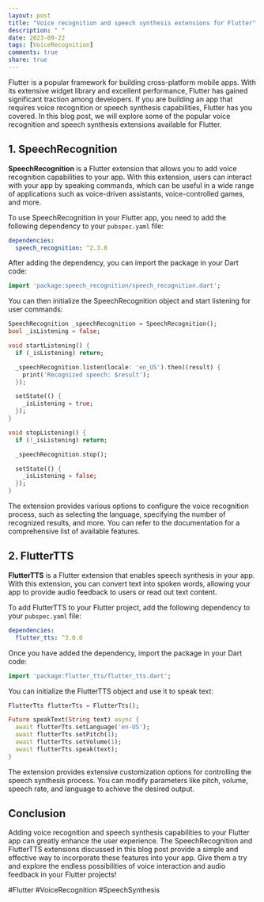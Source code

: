 ```yaml
---
layout: post
title: "Voice recognition and speech synthesis extensions for Flutter"
description: " "
date: 2023-09-22
tags: [VoiceRecognition]
comments: true
share: true
---
```


Flutter is a popular framework for building cross-platform mobile apps. With its extensive widget library and excellent performance, Flutter has gained significant traction among developers. If you are building an app that requires voice recognition or speech synthesis capabilities, Flutter has you covered. In this blog post, we will explore some of the popular voice recognition and speech synthesis extensions available for Flutter.

## 1. SpeechRecognition

**SpeechRecognition** is a Flutter extension that allows you to add voice recognition capabilities to your app. With this extension, users can interact with your app by speaking commands, which can be useful in a wide range of applications such as voice-driven assistants, voice-controlled games, and more.

To use SpeechRecognition in your Flutter app, you need to add the following dependency to your `pubspec.yaml` file:

```yaml
dependencies:
  speech_recognition: ^2.3.0
```

After adding the dependency, you can import the package in your Dart code:

```dart
import 'package:speech_recognition/speech_recognition.dart';
```

You can then initialize the SpeechRecognition object and start listening for user commands:

```dart
SpeechRecognition _speechRecognition = SpeechRecognition();
bool _isListening = false;

void startListening() {
  if (_isListening) return;

  _speechRecognition.listen(locale: 'en_US').then((result) {
    print('Recognized speech: $result');
  });

  setState(() {
    _isListening = true;
  });
}

void stopListening() {
  if (!_isListening) return;

  _speechRecognition.stop();

  setState(() {
    _isListening = false;
  });
}
```

The extension provides various options to configure the voice recognition process, such as selecting the language, specifying the number of recognized results, and more. You can refer to the documentation for a comprehensive list of available features.

## 2. FlutterTTS

**FlutterTTS** is a Flutter extension that enables speech synthesis in your app. With this extension, you can convert text into spoken words, allowing your app to provide audio feedback to users or read out text content.

To add FlutterTTS to your Flutter project, add the following dependency to your `pubspec.yaml` file:

```yaml
dependencies:
  flutter_tts: ^3.0.0
```

Once you have added the dependency, import the package in your Dart code:

```dart
import 'package:flutter_tts/flutter_tts.dart';
```

You can initialize the FlutterTTS object and use it to speak text:

```dart
FlutterTts flutterTts = FlutterTts();

Future speakText(String text) async {
  await flutterTts.setLanguage('en-US');
  await flutterTts.setPitch(1);
  await flutterTts.setVolume(1);
  await flutterTts.speak(text);
}
```

The extension provides extensive customization options for controlling the speech synthesis process. You can modify parameters like pitch, volume, speech rate, and language to achieve the desired output.

## Conclusion

Adding voice recognition and speech synthesis capabilities to your Flutter app can greatly enhance the user experience. The SpeechRecognition and FlutterTTS extensions discussed in this blog post provide a simple and effective way to incorporate these features into your app. Give them a try and explore the endless possibilities of voice interaction and audio feedback in your Flutter projects!

#Flutter #VoiceRecognition #SpeechSynthesis